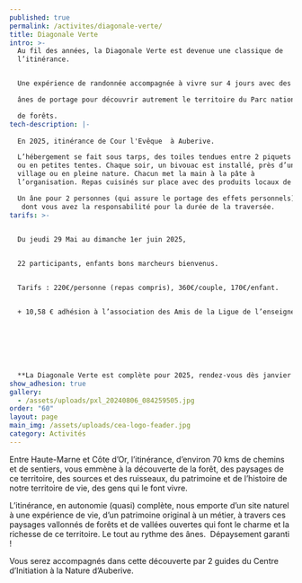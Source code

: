 ```yaml
---
published: true
permalink: /activites/diagonale-verte/
title: Diagonale Verte
intro: >-
  Au fil des années, la Diagonale Verte est devenue une classique de
  l’itinérance.


  Une expérience de randonnée accompagnée à vivre sur 4 jours avec des 

  ânes de portage pour découvrir autrement le territoire du Parc national 

  de forêts.
tech-description: |-
  
  En 2025, itinérance de Cour l'Evêque  à Auberive.

  L’hébergement se fait sous tarps, des toiles tendues entre 2 piquets 
  ou en petites tentes. Chaque soir, un bivouac est installé, près d’un 
  village ou en pleine nature. Chacun met la main à la pâte à 
  l’organisation. Repas cuisinés sur place avec des produits locaux de qualité.

  Un âne pour 2 personnes (qui assure le portage des effets personnels)
   dont vous avez la responsabilité pour la durée de la traversée.
tarifs: >-
  

  Du jeudi 29 Mai au dimanche 1er juin 2025,


  22 participants, enfants bons marcheurs bienvenus.


  Tarifs : 220€/personne (repas compris), 360€/couple, 170€/enfant.


  + 10,58 € adhésion à l’association des Amis de la Ligue de l’enseignement 52 (par famille)







  **La Diagonale Verte est complète pour 2025, rendez-vous dès janvier 2026 pour les inscriptions.**
show_adhesion: true
gallery:
  - /assets/uploads/pxl_20240806_084259505.jpg
order: "60"
layout: page
main_img: /assets/uploads/cea-logo-feader.jpg
category: Activités
---
```

Entre Haute-Marne et Côte d’Or, l’itinérance, d’environ 70 kms de 
chemins et de sentiers, vous emmène à la découverte de la forêt, des 
paysages de ce territoire, des sources et des ruisseaux, du patrimoine 
et de l’histoire de notre territoire de vie, des gens qui le font vivre.

L’itinérance, en autonomie (quasi) complète, nous emporte d’un site 
naturel à une expérience de vie, d’un patrimoine original à un métier, à
 travers ces paysages vallonnés de forêts et de vallées ouvertes qui 
font le charme et la richesse de ce territoire. Le tout au rythme des 
ânes.  Dépaysement garanti !

Vous serez accompagnés dans cette découverte par 2 guides du Centre d’Initiation à la Nature d’Auberive.
